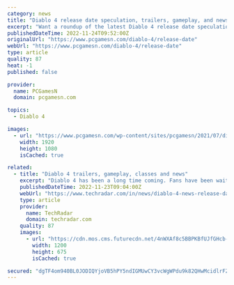 ```yaml
---
category: news
title: "Diablo 4 release date speculation, trailers, gameplay, and news"
excerpt: "Want a roundup of the latest Diablo 4 release date speculation and news? Announced during BlizzCon 2019, the upcoming entry in the demon-slaying action RPG game series has had many different ..."
publishedDateTime: 2022-11-24T09:52:00Z
originalUrl: "https://www.pcgamesn.com/diablo-4/release-date"
webUrl: "https://www.pcgamesn.com/diablo-4/release-date"
type: article
quality: 87
heat: -1
published: false

provider:
  name: PCGamesN
  domain: pcgamesn.com

topics:
  - Diablo 4

images:
  - url: "https://www.pcgamesn.com/wp-content/sites/pcgamesn/2021/07/diablo-4-release-date.jpg"
    width: 1920
    height: 1080
    isCached: true

related:
  - title: "Diablo 4 trailers, gameplay, classes and news"
    excerpt: "Diablo 4 has been a long time coming. Fans have been waiting with baited breath for years now, so we're happy to say that there really isn't all that long to wait until release. So far ..."
    publishedDateTime: 2022-11-23T09:04:00Z
    webUrl: "https://www.techradar.com/in/news/diablo-4-news-release-date-trailers-rumors"
    type: article
    provider:
      name: TechRadar
      domain: techradar.com
    quality: 87
    images:
      - url: "https://cdn.mos.cms.futurecdn.net/4nWXAf8c5BBPKBfUJfGHcb-1200-80.jpg"
        width: 1200
        height: 675
        isCached: true

secured: "dgTF4om940BL0JODIQYjoVB5hPY5ndIGMUwCY3vcWgWPdu9k82QHwMcidlrFZH8f1sP/qlujE2kBzpuo6XFtleptz3nsHJ9uu5dBKTTCg6hQE8GjNqGnEVxX0smgXfyKC+9xJKPzpzx+awkunaKLp4VA8AGvLc81VPuQgizHU4q+yJqHFPUb+3BwgstR3YOIw/EH3wMYGX49rVY+Fq4Mhg/OmnYbcuI3pUndDC8SQrg36rd+Ge/HMFRl8oUlpEKpa1GW2hSwFTT31K06/BXiypVAN6zbpX7nZsAsxCKf12MQZ4tHqKL4mVmtB4vTvSgG7fiK0W4DN0KGSd0lNSA89WtXTZe1zhtGwHQzzFdA4r0=;R/L6i3MZPjwqoj7SM21FWg=="
---
```


